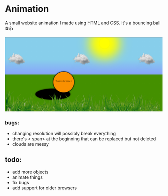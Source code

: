 # Animation
 A small website animation I made using HTML and CSS. It's a bouncing ball ⚽👍
 
![screenshot](https://github.com/Rademenes16/Animation/blob/master/ball.png)

### bugs:
- changing resolution will possibly break everything
- there's < span> at the beginning that can be replaced but not deleted
- clouds are messy
## todo:
- add more objects
- animate things
- fix bugs
- add support for older browsers
